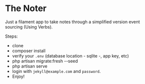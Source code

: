 # The Noter

Just a filament app to take notes through a simplified version event sourcing (Using Verbs).

Steps:

- clone
- composer install
- verify your `.env` (database location - sqlite -, app key, etc)
- php artisan migrate:fresh --seed
- php artisan serve
- login with `jekyll@example.com` and `password`.
- Enjoy!
